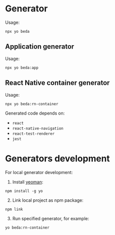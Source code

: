# Generator

Usage: 

```
npx yo beda
```

## Application generator

Usage:

```
npx yo beda:app
```

## React Native container generator 

Usage: 

```
npx yo beda:rn-container
```

Generated code depends on:

- `react`
- `react-native-navigation`
- `react-test-renderer`
- `jest`


# Generators development

For local generator development:

1. Install [yeoman](https://yeoman.io/):

```
npm install -g yo
```

2. Link local project as npm package:

```
npm link
```

3. Run specified generator, for example:

```
yo beda:rn-container
```
